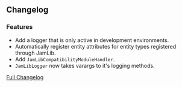 ## Changelog

### Features

- Add a logger that is only active in development environments.
- Automatically register entity attributes for entity types registered through JamLib.
- Add `JamLibCompatibilityModuleHandler`.
- `JamLibLogger` now takes varargs to it's logging methods.

[Full Changelog](https://github.com/JamCoreModding/jam-lib/compare/...)
